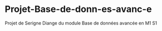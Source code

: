 # Projet-Base-de-donn-es-avanc-e
Projet de Serigne Diange du module Base de données avancée en M1 S1
